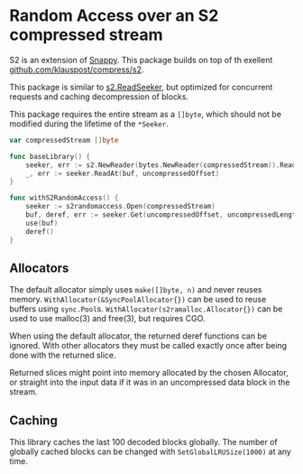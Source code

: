 # Random Access over an S2 compressed stream

S2 is an extension of [Snappy](https://github.com/google/snappy). This package builds on top of th exellent [github.com/klauspost/compress/s2](https://pkg.go.dev/github.com/klauspost/compress/s2).

This package is similar to [s2.ReadSeeker](https://pkg.go.dev/github.com/klauspost/compress/s2#ReadSeeker), but optimized for concurrent requests and caching decompression of blocks.

This package requires the entire stream as a `[]byte`, which should not be modified during the lifetime of the `*Seeker`.

```go
var compressedStream []byte

func baseLibrary() {
	seeker, err := s2.NewReader(bytes.NewReader(compressedStream)).ReadSeeker(true, nil)
	_, err := seeker.ReadAt(buf, uncompressedOffset)
}

func withS2RandomAccess() {
	seeker := s2randomaccess.Open(compressedStream)
	buf, deref, err := seeker.Get(uncompressedOffset, uncompressedLength)
	use(buf)
	deref()
}
```

## Allocators

The default allocator simply uses `make([]byte, n)` and never reuses memory. `WithAllocator(&SyncPoolAllocator{})` can be used to reuse buffers using `sync.Pool`s. `WithAllocator(s2ramalloc.Allocator{})` can be used to use malloc(3) and free(3), but requires CGO.

When using the default allocator, the returned deref functions can be ignored. With other allocators they must be called exactly once after being done with the returned slice.

Returned slices might point into memory allocated by the chosen Allocator, or straight into the input data if it was in an uncompressed data block in the stream.

## Caching

This library caches the last 100 decoded blocks globally. The number of globally cached blocks can be changed with `SetGlobalLRUSize(1000)` at any time.
